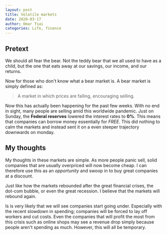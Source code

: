 ```yaml
---
layout: post
title: Volatile markets
date: 2020-03-17
author: Omar Tsai
categories: Life, finance
---
```


## Pretext

We should all fear the bear. Not the teddy bear that we all used to have as a child, but the one that eats away at our savings, our income, and our returns.

Now for those who don't know what a bear market is. A bear market is simply defined as: 
> A market in which prices are falling, encouraging selling.

Now this has actually been happening for the past few weeks. With no end in sight, many people are selling amid this worldwide pandemic. Just on Sunday, the **Federal reserves** lowered the interest rates to **0%**. This means that companies can borrow money essentially for *FREE*. This did nothing to calm the markets and instead sent it on a even steeper trajectory downwards on monday.

## My thoughts

My thoughts in these markets are simple. As more people panic sell, solid companies that are usually overpriced will now become cheap. I can therefore use this as an *opportunity* and swoop in to buy great companies at a discount.

Just like how the markets rebounded after the great financial crises, the dot-com bubble, or even the great recession. I believe that the markets will rebound again.

Is is very likely that we will see companies start going under. Especially with the recent slowdown in spending; companies will be forced to lay off workers and cut costs. Even the companies that will profit the most from this crisis such as online shops may see a revenue drop simply because people aren't spending as much. However, this will all be temporary.
